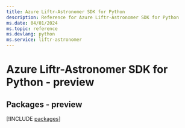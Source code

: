 ```yaml
---
title: Azure Liftr-Astronomer SDK for Python
description: Reference for Azure Liftr-Astronomer SDK for Python
ms.date: 04/01/2024
ms.topic: reference
ms.devlang: python
ms.service: liftr-astronomer
---
```

# Azure Liftr-Astronomer SDK for Python - preview
## Packages - preview
[!INCLUDE [packages](liftr-astronomer-index.md)]